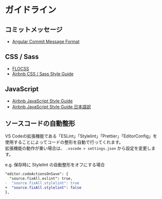 # ガイドライン
## コミットメッセージ
- [Angular Commit Message Format](https://github.com/angular/angular/blob/master/CONTRIBUTING.md#commit)

## CSS / Sass
- [FLOCSS](https://github.com/hiloki/flocss)
- [Airbnb CSS / Sass Style Guide](https://github.com/airbnb/css)

## JavaScript
- [Airbnb JavaScript Style Guide](https://github.com/airbnb/javascript)
- [Airbnb JavaScript Style Guide 日本語訳](https://mitsuruog.github.io/javascript-style-guide/)

## ソースコードの自動整形
VS Codeの拡張機能である「ESLint」「Stylelint」「Prettier」「EditorConfig」を使用することによってコードの整形を自動で行ってくれます。  
拡張機能の動作が重い場合は、 `.vscode > settings.json` から設定を変更します。  

e.g. 保存時に Stylelint の自動整形をオフにする場合
  
```diff
"editor.codeActionsOnSave": {
  "source.fixAll.eslint": true,
-  "source.fixAll.stylelint": true
+  "source.fixAll.stylelint": false
},
```
